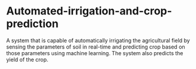 # Automated-irrigation-and-crop-prediction
A system that is capable of automatically irrigating the agricultural field by sensing the parameters of soil in real-time and predicting crop based on those parameters using machine learning. The system also predicts the yield of the crop.
